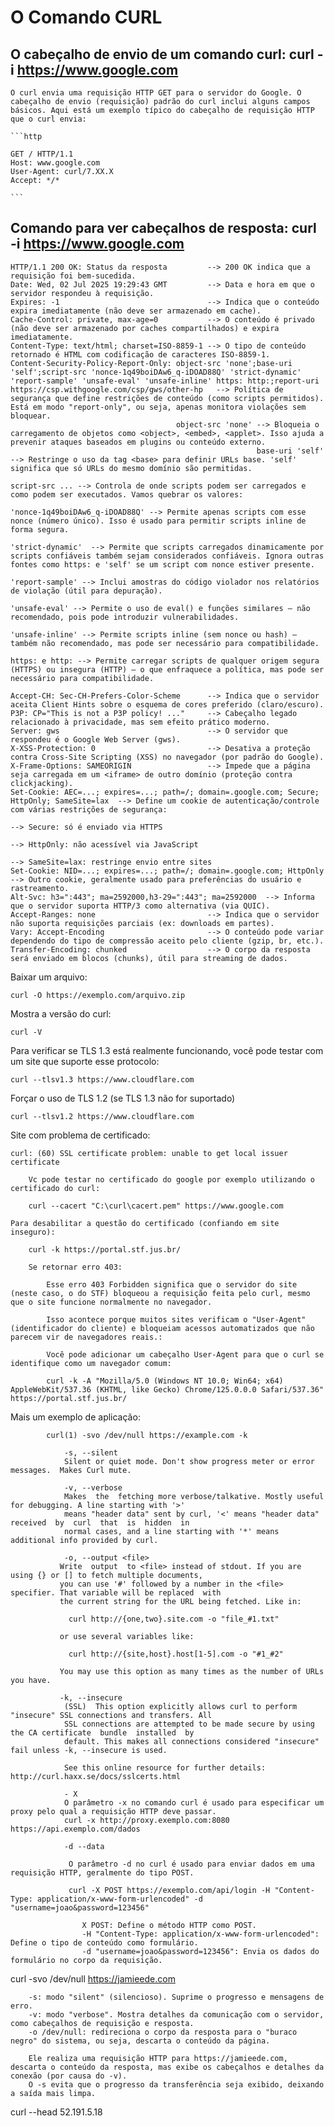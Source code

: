 # O Comando CURL

## O cabeçalho de envio de um comando curl: curl -i https://www.google.com

	O curl envia uma requisição HTTP GET para o servidor do Google. O cabeçalho de envio (requisição) padrão do curl inclui alguns campos básicos. Aqui está um exemplo típico do cabeçalho de requisição HTTP que o curl envia:

  	```http

   	GET / HTTP/1.1
	Host: www.google.com
	User-Agent: curl/7.XX.X
	Accept: */*

 	```

	




## Comando para ver cabeçalhos de resposta: curl -i https://www.google.com
			
 

    HTTP/1.1 200 OK: Status da resposta         --> 200 OK indica que a requisição foi bem-sucedida.
    Date: Wed, 02 Jul 2025 19:29:43 GMT         --> Data e hora em que o servidor respondeu à requisição.
    Expires: -1                                 --> Indica que o conteúdo expira imediatamente (não deve ser armazenado em cache).
    Cache-Control: private, max-age=0           --> O conteúdo é privado (não deve ser armazenado por caches compartilhados) e expira imediatamente.
    Content-Type: text/html; charset=ISO-8859-1 --> O tipo de conteúdo retornado é HTML com codificação de caracteres ISO-8859-1.  
    Content-Security-Policy-Report-Only: object-src 'none';base-uri 'self';script-src 'nonce-1q49boiDAw6_q-iDOAD88Q' 'strict-dynamic' 'report-sample' 'unsafe-eval' 'unsafe-inline' https: http:;report-uri https://csp.withgoogle.com/csp/gws/other-hp   --> Política de segurança que define restrições de conteúdo (como scripts permitidos). Está em modo "report-only", ou seja, apenas monitora violações sem bloquear.
                                         object-src 'none' --> Bloqueia o carregamento de objetos como <object>, <embed>, <applet>. Isso ajuda a prevenir ataques baseados em plugins ou conteúdo externo.
                                                           base-uri 'self' --> Restringe o uso da tag <base> para definir URLs base. 'self' significa que só URLs do mesmo domínio são permitidas.
                                                                          script-src ... --> Controla de onde scripts podem ser carregados e como podem ser executados. Vamos quebrar os valores:
                                                                                      'nonce-1q49boiDAw6_q-iDOAD88Q' --> Permite apenas scripts com esse nonce (número único). Isso é usado para permitir scripts inline de forma segura.
                                                                                                                     'strict-dynamic'  --> Permite que scripts carregados dinamicamente por scripts confiáveis também sejam considerados confiáveis. Ignora outras fontes como https: e 'self' se um script com nonce estiver presente.
                                                                                                                                       'report-sample' --> Inclui amostras do código violador nos relatórios de violação (útil para depuração).
                                                                                                                                                      'unsafe-eval' --> Permite o uso de eval() e funções similares — não recomendado, pois pode introduzir vulnerabilidades.
                                                                                                                                                                    'unsafe-inline' --> Permite scripts inline (sem nonce ou hash) — também não recomendado, mas pode ser necessário para compatibilidade.
                                                                                                                                                                                    https: e http: --> Permite carregar scripts de qualquer origem segura (HTTPS) ou insegura (HTTP) — o que enfraquece a política, mas pode ser necessário para compatibilidade.
    
    Accept-CH: Sec-CH-Prefers-Color-Scheme      --> Indica que o servidor aceita Client Hints sobre o esquema de cores preferido (claro/escuro).
    P3P: CP="This is not a P3P policy! ..."     --> Cabeçalho legado relacionado à privacidade, mas sem efeito prático moderno.
    Server: gws                                 --> O servidor que respondeu é o Google Web Server (gws).
    X-XSS-Protection: 0                         --> Desativa a proteção contra Cross-Site Scripting (XSS) no navegador (por padrão do Google).
    X-Frame-Options: SAMEORIGIN                 --> Impede que a página seja carregada em um <iframe> de outro domínio (proteção contra clickjacking).
    Set-Cookie: AEC=...; expires=...; path=/; domain=.google.com; Secure; HttpOnly; SameSite=lax  --> Define um cookie de autenticação/controle com várias restrições de segurança:
                                                                                                  --> Secure: só é enviado via HTTPS
                                                                                                  --> HttpOnly: não acessível via JavaScript
                                                                                                  --> SameSite=lax: restringe envio entre sites
    Set-Cookie: NID=...; expires=...; path=/; domain=.google.com; HttpOnly  --> Outro cookie, geralmente usado para preferências do usuário e rastreamento.
    Alt-Svc: h3=":443"; ma=2592000,h3-29=":443"; ma=2592000  --> Informa que o servidor suporta HTTP/3 como alternativa (via QUIC).
    Accept-Ranges: none                         --> Indica que o servidor não suporta requisições parciais (ex: downloads em partes).
    Vary: Accept-Encoding                       --> O conteúdo pode variar dependendo do tipo de compressão aceito pelo cliente (gzip, br, etc.).
    Transfer-Encoding: chunked                  --> O corpo da resposta será enviado em blocos (chunks), útil para streaming de dados.

    















    
    

Baixar um arquivo:
			
	curl -O https://exemplo.com/arquivo.zip
	
Mostra a versão do curl:
			
	curl -V

Para verificar se TLS 1.3 está realmente funcionando, você pode testar com um site que suporte esse protocolo:
			
	curl --tlsv1.3 https://www.cloudflare.com
	
Forçar o uso de TLS 1.2 (se TLS 1.3 não for suportado)
			
	curl --tlsv1.2 https://www.cloudflare.com
	
Site com problema de certificado: 
			
	curl: (60) SSL certificate problem: unable to get local issuer certificate
	
		Vc pode testar no certificado do google por exemplo utilizando o certificado do curl: 
			
		curl --cacert "C:\curl\cacert.pem" https://www.google.com
		
	Para desabilitar a questão do certificado (confiando em site inseguro): 
				
		curl -k https://portal.stf.jus.br/
					
		Se retornar erro 403: 
					
			Esse erro 403 Forbidden significa que o servidor do site (neste caso, o do STF) bloqueou a requisição feita pelo curl, mesmo que o site funcione normalmente no navegador.

			Isso acontece porque muitos sites verificam o "User-Agent" (identificador do cliente) e bloqueiam acessos automatizados que não parecem vir de navegadores reais.:
					
			Você pode adicionar um cabeçalho User-Agent para que o curl se identifique como um navegador comum:
					
			curl -k -A "Mozilla/5.0 (Windows NT 10.0; Win64; x64) AppleWebKit/537.36 (KHTML, like Gecko) Chrome/125.0.0.0 Safari/537.36" https://portal.stf.jus.br/
			
Mais um exemplo de aplicação: 

			curl(1) -svo /dev/null https://example.com -k
			
				-s, --silent
				Silent or quiet mode. Don't show progress meter or error messages.  Makes Curl mute.
				
				-v, --verbose
				Makes  the  fetching more verbose/talkative. Mostly useful for debugging. A line starting with '>'
				means "header data" sent by curl, '<' means "header data" received  by  curl  that  is  hidden  in
				normal cases, and a line starting with '*' means additional info provided by curl.
				
				-o, --output <file>
			   Write  output  to <file> instead of stdout. If you are using {} or [] to fetch multiple documents,
			   you can use '#' followed by a number in the <file> specifier. That variable will be replaced  with
			   the current string for the URL being fetched. Like in:

				 curl http://{one,two}.site.com -o "file_#1.txt"

			   or use several variables like:

				 curl http://{site,host}.host[1-5].com -o "#1_#2"

			   You may use this option as many times as the number of URLs you have.
			   
			   -k, --insecure
				(SSL)  This option explicitly allows curl to perform "insecure" SSL connections and transfers. All
				SSL connections are attempted to be made secure by using the CA certificate  bundle  installed  by
				default. This makes all connections considered "insecure" fail unless -k, --insecure is used.

				See this online resource for further details: http://curl.haxx.se/docs/sslcerts.html
				
				- X
				O parâmetro -x no comando curl é usado para especificar um proxy pelo qual a requisição HTTP deve passar.	
				curl -x http://proxy.exemplo.com:8080 https://api.exemplo.com/dados
				
				-d --data 
				
				 O parâmetro -d no curl é usado para enviar dados em uma requisição HTTP, geralmente do tipo POST.
				 
				 curl -X POST https://exemplo.com/api/login -H "Content-Type: application/x-www-form-urlencoded" -d "username=joao&password=123456"
				 
					X POST: Define o método HTTP como POST.
					-H "Content-Type: application/x-www-form-urlencoded": Define o tipo de conteúdo como formulário.
					-d "username=joao&password=123456": Envia os dados do formulário no corpo da requisição.

curl -svo /dev/null https://jamieede.com

		-s: modo "silent" (silencioso). Suprime o progresso e mensagens de erro.
		-v: modo "verbose". Mostra detalhes da comunicação com o servidor, como cabeçalhos de requisição e resposta.
		-o /dev/null: redireciona o corpo da resposta para o "buraco negro" do sistema, ou seja, descarta o conteúdo da página.
		
		Ele realiza uma requisição HTTP para https://jamieede.com, descarta o conteúdo da resposta, mas exibe os cabeçalhos e detalhes da conexão (por causa do -v). 
		O -s evita que o progresso da transferência seja exibido, deixando a saída mais limpa.
	
curl --head 52.191.5.18
